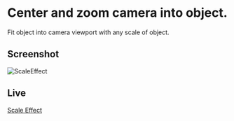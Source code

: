 # Center and zoom camera into object.

Fit object into camera viewport with any scale of object.

## Screenshot

![ScaleEffect](fit-camera.png)

## Live

[Scale Effect](https://scale-effect.netlify.app/)
